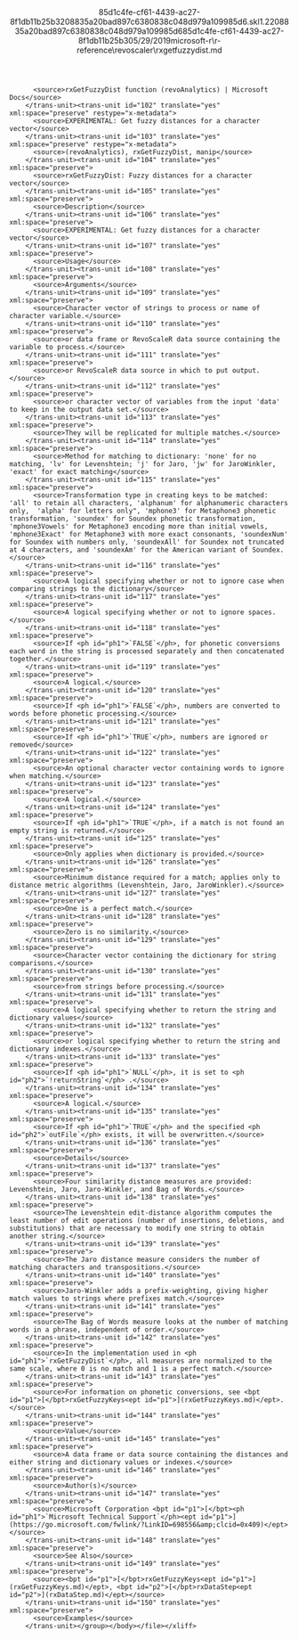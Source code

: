 <?xml version="1.0"?><xliff version="1.2" xmlns="urn:oasis:names:tc:xliff:document:1.2" xmlns:xsi="http://www.w3.org/2001/XMLSchema-instance" xsi:schemaLocation="urn:oasis:names:tc:xliff:document:1.2 xliff-core-1.2-transitional.xsd"><file datatype="xml" original="rxgetfuzzydist.md" source-language="en-US" target-language="en-US"><header><tool tool-id="mdxliff" tool-name="mdxliff" tool-version="1.0-8ab897d" tool-company="Microsoft" /><xliffext:skl_file_name xmlns:xliffext="urn:microsoft:content:schema:xliffextensions">85d1c4fe-cf61-4439-ac27-8f1db11b25b3208835a20bad897c6380838c048d979a109985d6.skl</xliffext:skl_file_name><xliffext:version xmlns:xliffext="urn:microsoft:content:schema:xliffextensions">1.2</xliffext:version><xliffext:ms.openlocfilehash xmlns:xliffext="urn:microsoft:content:schema:xliffextensions">208835a20bad897c6380838c048d979a109985d6</xliffext:ms.openlocfilehash><xliffext:ms.sourcegitcommit xmlns:xliffext="urn:microsoft:content:schema:xliffextensions">85d1c4fe-cf61-4439-ac27-8f1db11b25b3</xliffext:ms.sourcegitcommit><xliffext:ms.lasthandoff xmlns:xliffext="urn:microsoft:content:schema:xliffextensions">05/29/2019</xliffext:ms.lasthandoff><xliffext:ms.openlocfilepath xmlns:xliffext="urn:microsoft:content:schema:xliffextensions">microsoft-r\r-reference\revoscaler\rxgetfuzzydist.md</xliffext:ms.openlocfilepath></header><body><group id="content" extype="content"><trans-unit id="101" translate="yes" xml:space="preserve" restype="x-metadata">
          <source>rxGetFuzzyDist function (revoAnalytics) | Microsoft Docs</source>
        </trans-unit><trans-unit id="102" translate="yes" xml:space="preserve" restype="x-metadata">
          <source>EXPERIMENTAL: Get fuzzy distances for a character vector</source>
        </trans-unit><trans-unit id="103" translate="yes" xml:space="preserve" restype="x-metadata">
          <source>(revoAnalytics), rxGetFuzzyDist, manip</source>
        </trans-unit><trans-unit id="104" translate="yes" xml:space="preserve">
          <source>rxGetFuzzyDist: Fuzzy distances for a character vector</source>
        </trans-unit><trans-unit id="105" translate="yes" xml:space="preserve">
          <source>Description</source>
        </trans-unit><trans-unit id="106" translate="yes" xml:space="preserve">
          <source>EXPERIMENTAL: Get fuzzy distances for a character vector</source>
        </trans-unit><trans-unit id="107" translate="yes" xml:space="preserve">
          <source>Usage</source>
        </trans-unit><trans-unit id="108" translate="yes" xml:space="preserve">
          <source>Arguments</source>
        </trans-unit><trans-unit id="109" translate="yes" xml:space="preserve">
          <source>Character vector of strings to process or name of character variable.</source>
        </trans-unit><trans-unit id="110" translate="yes" xml:space="preserve">
          <source>or data frame or RevoScaleR data source containing the variable to process.</source>
        </trans-unit><trans-unit id="111" translate="yes" xml:space="preserve">
          <source>or RevoScaleR data source in which to put output.</source>
        </trans-unit><trans-unit id="112" translate="yes" xml:space="preserve">
          <source>or character vector of variables from the input 'data' to keep in the output data set.</source>
        </trans-unit><trans-unit id="113" translate="yes" xml:space="preserve">
          <source>They will be replicated for multiple matches.</source>
        </trans-unit><trans-unit id="114" translate="yes" xml:space="preserve">
          <source>Method for matching to dictionary: 'none' for no matching, 'lv' for Levenshtein; 'j' for Jaro, 'jw' for JaroWinkler,  'exact' for exact matching</source>
        </trans-unit><trans-unit id="115" translate="yes" xml:space="preserve">
          <source>Transformation type in creating keys to be matched: 'all' to retain all characters, 'alphanum' for alphanumeric characters only,  'alpha' for letters only", 'mphone3' for Metaphone3 phonetic transformation, 'soundex' for Soundex phonetic transformation,  'mphone3Vowels' for Metaphone3 encoding more than initial vowels, 'mphone3Exact' for Metaphone3 with more exact consonants, 'soundexNum' for Soundex with numbers only, 'soundexAll' for Soundex not truncated at 4 characters, and 'soundexAm' for the American variant of Soundex.</source>
        </trans-unit><trans-unit id="116" translate="yes" xml:space="preserve">
          <source>A logical specifying whether or not to ignore case when comparing strings to the dictionary</source>
        </trans-unit><trans-unit id="117" translate="yes" xml:space="preserve">
          <source>A logical specifying whether or not to ignore spaces.</source>
        </trans-unit><trans-unit id="118" translate="yes" xml:space="preserve">
          <source>If <ph id="ph1">`FALSE`</ph>, for phonetic conversions each word in the string is processed separately and then concatenated together.</source>
        </trans-unit><trans-unit id="119" translate="yes" xml:space="preserve">
          <source>A logical.</source>
        </trans-unit><trans-unit id="120" translate="yes" xml:space="preserve">
          <source>If <ph id="ph1">`FALSE`</ph>, numbers are converted to words before phonetic processing.</source>
        </trans-unit><trans-unit id="121" translate="yes" xml:space="preserve">
          <source>If <ph id="ph1">`TRUE`</ph>, numbers are ignored or removed</source>
        </trans-unit><trans-unit id="122" translate="yes" xml:space="preserve">
          <source>An optional character vector containing words to ignore when matching.</source>
        </trans-unit><trans-unit id="123" translate="yes" xml:space="preserve">
          <source>A logical.</source>
        </trans-unit><trans-unit id="124" translate="yes" xml:space="preserve">
          <source>If <ph id="ph1">`TRUE`</ph>, if a match is not found an empty string is returned.</source>
        </trans-unit><trans-unit id="125" translate="yes" xml:space="preserve">
          <source>Only applies when dictionary is provided.</source>
        </trans-unit><trans-unit id="126" translate="yes" xml:space="preserve">
          <source>Minimum distance required for a match; applies only to distance metric algorithms (Levenshtein, Jaro, JaroWinkler).</source>
        </trans-unit><trans-unit id="127" translate="yes" xml:space="preserve">
          <source>One is a perfect match.</source>
        </trans-unit><trans-unit id="128" translate="yes" xml:space="preserve">
          <source>Zero is no similarity.</source>
        </trans-unit><trans-unit id="129" translate="yes" xml:space="preserve">
          <source>Character vector containing the dictionary for string comparisons.</source>
        </trans-unit><trans-unit id="130" translate="yes" xml:space="preserve">
          <source>from strings before processing.</source>
        </trans-unit><trans-unit id="131" translate="yes" xml:space="preserve">
          <source>A logical specifying whether to return the string and dictionary values</source>
        </trans-unit><trans-unit id="132" translate="yes" xml:space="preserve">
          <source>or logical specifying whether to return the string and dictionary indexes.</source>
        </trans-unit><trans-unit id="133" translate="yes" xml:space="preserve">
          <source>If <ph id="ph1">`NULL`</ph>, it is set to <ph id="ph2">`!returnString`</ph> .</source>
        </trans-unit><trans-unit id="134" translate="yes" xml:space="preserve">
          <source>A logical.</source>
        </trans-unit><trans-unit id="135" translate="yes" xml:space="preserve">
          <source>If <ph id="ph1">`TRUE`</ph> and the specified <ph id="ph2">`outFile`</ph> exists, it will be overwritten.</source>
        </trans-unit><trans-unit id="136" translate="yes" xml:space="preserve">
          <source>Details</source>
        </trans-unit><trans-unit id="137" translate="yes" xml:space="preserve">
          <source>Four similarity distance measures are provided: Levenshtein, Jaro, Jaro-Winkler, and Bag of Words.</source>
        </trans-unit><trans-unit id="138" translate="yes" xml:space="preserve">
          <source>The Levenshtein edit-distance algorithm computes the least number of edit operations (number of insertions, deletions, and substitutions) that are necessary to modify one string to obtain another string.</source>
        </trans-unit><trans-unit id="139" translate="yes" xml:space="preserve">
          <source>The Jaro distance measure considers the number of matching characters and transpositions.</source>
        </trans-unit><trans-unit id="140" translate="yes" xml:space="preserve">
          <source>Jaro-Winkler adds a prefix-weighting, giving higher match values to strings where prefixes match.</source>
        </trans-unit><trans-unit id="141" translate="yes" xml:space="preserve">
          <source>The Bag of Words measure looks at the number of matching words in a phrase, independent of order.</source>
        </trans-unit><trans-unit id="142" translate="yes" xml:space="preserve">
          <source>In the implementation used in <ph id="ph1">`rxGetFuzzyDist`</ph>, all measures are normalized to the same scale, where 0 is no match and 1 is a perfect match.</source>
        </trans-unit><trans-unit id="143" translate="yes" xml:space="preserve">
          <source>For information on phonetic conversions, see <bpt id="p1">[</bpt>rxGetFuzzyKeys<ept id="p1">](rxGetFuzzyKeys.md)</ept>.</source>
        </trans-unit><trans-unit id="144" translate="yes" xml:space="preserve">
          <source>Value</source>
        </trans-unit><trans-unit id="145" translate="yes" xml:space="preserve">
          <source>A data frame or data source containing the distances and either string and dictionary values or indexes.</source>
        </trans-unit><trans-unit id="146" translate="yes" xml:space="preserve">
          <source>Author(s)</source>
        </trans-unit><trans-unit id="147" translate="yes" xml:space="preserve">
          <source>Microsoft Corporation <bpt id="p1">[</bpt><ph id="ph1">`Microsoft Technical Support`</ph><ept id="p1">](https://go.microsoft.com/fwlink/?LinkID=698556&amp;clcid=0x409)</ept></source>
        </trans-unit><trans-unit id="148" translate="yes" xml:space="preserve">
          <source>See Also</source>
        </trans-unit><trans-unit id="149" translate="yes" xml:space="preserve">
          <source><bpt id="p1">[</bpt>rxGetFuzzyKeys<ept id="p1">](rxGetFuzzyKeys.md)</ept>, <bpt id="p2">[</bpt>rxDataStep<ept id="p2">](rxDataStep.md)</ept></source>
        </trans-unit><trans-unit id="150" translate="yes" xml:space="preserve">
          <source>Examples</source>
        </trans-unit></group></body></file></xliff>